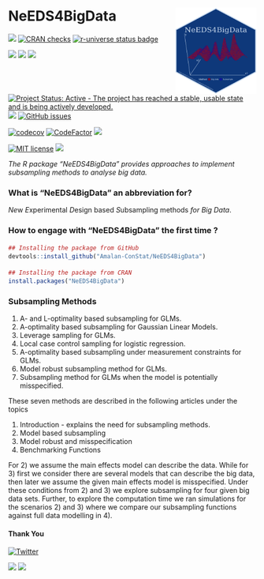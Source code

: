 
# NeEDS4BigData <img src='man/figures/logo.png' align="right" height="175" width="165" />

<!-- badges: start -->

[![](https://www.r-pkg.org/badges/version/NeEDS4BigData)](https://cran.r-project.org/package=NeEDS4BigData)
[![CRAN
checks](https://badges.cranchecks.info/summary/NeEDS4BigData.svg)](https://cran.r-project.org/web/checks/check_results_NeEDS4BigData.html)
[![r-universe status
badge](https://Amalan-ConStat.r-universe.dev/badges/NeEDS4BigData)](https://Amalan-ConStat.r-universe.dev/NeEDS4BigData)

[![](http://cranlogs.r-pkg.org/badges/grand-total/NeEDS4BigData?color=green)](https://cran.r-project.org/package=NeEDS4BigData)
[![](http://cranlogs.r-pkg.org/badges/last-month/NeEDS4BigData?color=green)](https://cran.r-project.org/package=NeEDS4BigData)
[![](http://cranlogs.r-pkg.org/badges/last-week/NeEDS4BigData?color=green)](https://cran.r-project.org/package=NeEDS4BigData)

[![Project Status: Active - The project has reached a stable, usable
state and is being actively
developed.](https://www.repostatus.org/badges/latest/active.svg)](https://www.repostatus.org/#active)
[![](https://img.shields.io/badge/lifecycle-stable-brightgreen.svg)](https://lifecycle.r-lib.org/articles/stages.html#stable)
[![GitHub
issues](https://img.shields.io/github/issues/Amalan-ConStat/NeEDS4BigData.svg?style=popout)](https://github.com/Amalan-ConStat/NeEDS4BigData/issues)

[![codecov](https://codecov.io/gh/Amalan-ConStat/NeEDS4BigData/graph/badge.svg?token=UHFWYFPDSI)](https://codecov.io/gh/Amalan-ConStat/NeEDS4BigData)
[![CodeFactor](https://www.codefactor.io/repository/github/Amalan-ConStat/NeEDS4BigData/badge)](https://www.codefactor.io/repository/github/Amalan-ConStat/NeEDS4BigData)
[![](https://img.shields.io/github/languages/code-size/Amalan-ConStat/NeEDS4BigData.svg)](https://github.com/Amalan-ConStat/NeEDS4BigData)

[![MIT
license](https://img.shields.io/badge/License-MIT-blue.svg)](https://lbesson.mit-license.org/)
[![](https://img.shields.io/badge/doi-10.1007/s00362--023--01446--9-green.svg)](https://doi.org/10.1007/s00362-023-01446-9)
<!-- badges: end -->

*The R package “NeEDS4BigData” provides approaches to implement
subsampling methods to analyse big data.*

### What is “NeEDS4BigData” an abbreviation for?

*Ne*w *E*xperimental *D*esign based *S*ubsampling methods *for Big
Data*.

### How to engage with “NeEDS4BigData” the first time ?

``` r
## Installing the package from GitHub
devtools::install_github("Amalan-ConStat/NeEDS4BigData")

## Installing the package from CRAN
install.packages("NeEDS4BigData")
```

### Subsampling Methods

1.  A- and L-optimality based subsampling for GLMs.
2.  A-optimality based subsampling for Gaussian Linear Models.
3.  Leverage sampling for GLMs.
4.  Local case control sampling for logistic regression.
5.  A-optimality based subsampling under measurement constraints for
    GLMs.
6.  Model robust subsampling method for GLMs.
7.  Subsampling method for GLMs when the model is potentially
    misspecified.

These seven methods are described in the following articles under the
topics

1.  Introduction - explains the need for subsampling methods.
2.  Model based subsampling
3.  Model robust and misspecification
4.  Benchmarking Functions

For $2)$ we assume the main effects model can describe the data. While
for $3)$ first we consider there are several models that can describe
the big data, then later we assume the given main effects model is
misspecified. Under these conditions from $2)$ and $3)$ we explore
subsampling for four given big data sets. Further, to explore the
computation time we ran simulations for the scenarios $2)$ and $3)$
where we compare our subsampling functions against full data modelling
in $4)$.

#### Thank You

[![Twitter](https://img.shields.io/twitter/url/https/github.com/Amalan-ConStat/NeEDS4BigData.svg?style=social)](https://twitter.com/intent/tweet?text=Wow:&url=https%3A%2F%2Fgithub.com%2FAmalan-ConStat%2FNeEDS4BigData)

[![](https://img.shields.io/badge/LinkedIn-Amalan%20Mahendran-black.svg?style=flat)](https://www.linkedin.com/in/amalan-mahendran-72b86b37/)
[![](https://img.shields.io/badge/Research%20Gate-Amalan%20Mahendran-black.svg?style=flat)](https://www.researchgate.net/profile/Amalan_Mahendran)
